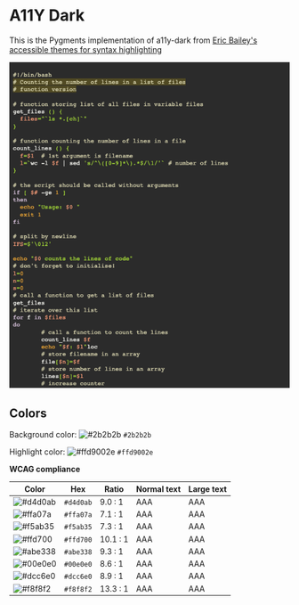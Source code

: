 # A11Y Dark

This is the Pygments implementation of a11y-dark from [Eric Bailey's
accessible themes for syntax
highlighting](https://github.com/ericwbailey/a11y-syntax-highlighting)

![Screenshot of the a11y-dark theme in a bash script](./images/a11y-dark.png)

## Colors

Background color: ![#2b2b2b](https://via.placeholder.com/20/2b2b2b/2b2b2b.png) `#2b2b2b`

Highlight color: ![#ffd9002e](https://via.placeholder.com/20/ffd9002e/ffd9002e.png) `#ffd9002e`

**WCAG compliance**

| Color                                                        | Hex       | Ratio    | Normal text | Large text |
| ------------------------------------------------------------ | --------- | -------- | ----------- | ---------- |
| ![#d4d0ab](https://via.placeholder.com/20/d4d0ab/d4d0ab.png) | `#d4d0ab` | 9.0 : 1  | AAA         | AAA        |
| ![#ffa07a](https://via.placeholder.com/20/ffa07a/ffa07a.png) | `#ffa07a` | 7.1 : 1  | AAA         | AAA        |
| ![#f5ab35](https://via.placeholder.com/20/f5ab35/f5ab35.png) | `#f5ab35` | 7.3 : 1  | AAA         | AAA        |
| ![#ffd700](https://via.placeholder.com/20/ffd700/ffd700.png) | `#ffd700` | 10.1 : 1 | AAA         | AAA        |
| ![#abe338](https://via.placeholder.com/20/abe338/abe338.png) | `#abe338` | 9.3 : 1  | AAA         | AAA        |
| ![#00e0e0](https://via.placeholder.com/20/00e0e0/00e0e0.png) | `#00e0e0` | 8.6 : 1  | AAA         | AAA        |
| ![#dcc6e0](https://via.placeholder.com/20/dcc6e0/dcc6e0.png) | `#dcc6e0` | 8.9 : 1  | AAA         | AAA        |
| ![#f8f8f2](https://via.placeholder.com/20/f8f8f2/f8f8f2.png) | `#f8f8f2` | 13.3 : 1 | AAA         | AAA        |
